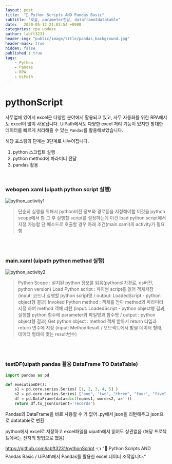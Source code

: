 ```yaml
---
layout: post
title:  "🐍 Python Scripts AND Pandas Basic"
subtitle: "호출, parameter전달, dataframe2datatable" 
date:   2020-05-12 21:03:54 +0900
categories: rpa update
author: labft3231
header-img: "public/image/title/pandas_background.jpg"
header-mask: true
hidden: false
published : true
tags:
    - Python
    - Pandas
    - RPA
    - UiPath
---
```



# pythonScript

사무업에 있어서 excel은 다양한 분야에서 활용되고 있고, 사무 자동화를 위한 RPA에서도 excel이 많이 사용됩니다.
UiPath에서도 다양한 excel 처리 기능이 있지만 방대한 데이터를 빠르게 처리해줄 수 있는 `Pandas`를 활용해보았습니다. 

해당 포스팅의 단계는 3단계로 나누어집니다.
1. python 스크립트 실행
2. python method에 파라미터 전달
3. pandas 활용

<br>

### webopen.xaml (uipath python script 실행)

![python_activity1](https://github.com/labft3231/labft3231.github.io/blob/master/public/posts/pandas0.JPG?raw=true)



> 단순히 실행을 위해서 python버전 정보와 경로등을 지정해야함 이것을 python scope에서 함
> 그 후 실행할 script를 설정하는데 이건 load python script에서 지정 가능함
> 단 메소드로 호출할 경우 아래 조건(main.xaml)의 activity가 필요함

<br>
<br>

### main.xaml (uipath python method 실행)


![python_activity2](https://github.com/labft3231/labft3231.github.io/blob/master/public/posts/pandas1.JPG?raw=true)


> Python Scope : 설치된 python 정보를 읽음(python설치경로, os버전, python version)
> Load Python script : 파이썬 script를 읽어 객체저장 (input: 코드나 실행할 python script명 / output: LoadedScript - python object형 결과)
> Invoked Python method : 객체를 받아 method와 파라미터 지정 하여 method 객체 리턴 (input: LoadedScript - python object형 결과, 실행할 python 함수에 parameter와 파일명과 함수명 / output : python object형 결과)
> Get python object : method 객체 받아서 return 타입과 return 변수에 지정 (input: MethodResult / 오브젝트에서 받을 데이터 형태, 데이터 형태에 맞는 result변수)


<br>
<br>

### testDF(uipath pandas 활용 DataFrame TO DataTable)

```python
import pandas as pd

def executionDF():
    s1 = pd.core.series.Series( [1, 2, 3, 4, 5] )
    s2 = pd.core.series.Series( ["one", "two", "three", "four", "five", "six", "seven"])
    df = pd.DataFrame(data=dict(num=s1, word=s2, a=''))
    return df.to_json(orient='records')

```


Pandas의 DataFrame을 바로 사용할 수 가 없어 .py에서 json을 리턴해주고 json으로 datatable로 변환

python에서 excel로 저장하고 excel파일을 uipath에서 읽어도 상관없음
(해당 프로젝트에서는 전자의 방법으로 했음)


<https://github.com/labft3231/pythonScript> 👈 "🐍 Python Scripts AND Pandas Basic / UiPath에서 Pandas를 활용한 excel 데이터 조작입니다."